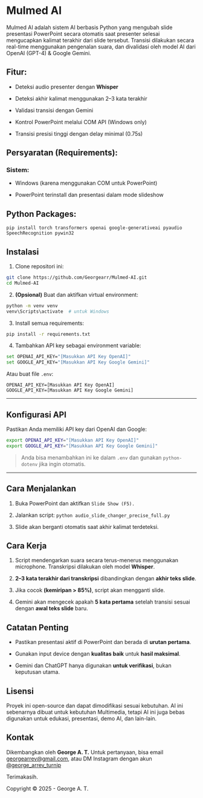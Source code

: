 # Mulmed AI

Mulmed AI adalah sistem AI berbasis Python yang mengubah slide presentasi PowerPoint secara otomatis saat presenter selesai mengucapkan kalimat terakhir dari slide tersebut. Transisi dilakukan secara real-time menggunakan pengenalan suara, dan divalidasi oleh model AI dari OpenAI (GPT-4) & Google Gemini.

##  Fitur:

* Deteksi audio presenter dengan **Whisper**

* Deteksi akhir kalimat menggunakan 2–3 kata terakhir

* Validasi transisi dengan Gemini

* Kontrol PowerPoint melalui COM API (Windows only)

* Transisi presisi tinggi dengan delay minimal (0.75s)

##  Persyaratan (Requirements):

### Sistem:

* Windows (karena menggunakan COM untuk PowerPoint)

* PowerPoint terinstall dan presentasi dalam mode slideshow

## Python Packages:

```
pip install torch transformers openai google-generativeai pyaudio SpeechRecognition pywin32
```

## Instalasi

1. Clone repositori ini:
```bash
git clone https://github.com/Georgearr/Mulmed-AI.git
cd Mulmed-AI
```

2. **(Opsional)** Buat dan aktifkan virtual environment:
```bash
python -m venv venv
venv\Scripts\activate  # untuk Windows
```

3. Install semua requirements:
```bash
pip install -r requirements.txt
```

4. Tambahkan API key sebagai environment variable:
```bash
set OPENAI_API_KEY="[Masukkan API Key OpenAI]"
set GOOGLE_API_KEY="[Masukkan API Key Google Gemini]"
```

Atau buat file `.env`:
```env
OPENAI_API_KEY=[Masukkan API Key OpenAI]
GOOGLE_API_KEY=[Masukkan API Key Google Gemini]
```

---

## Konfigurasi API
Pastikan Anda memiliki API key dari OpenAI dan Google:

```bash
export OPENAI_API_KEY="[Masukkan API Key OpenAI]"
export GOOGLE_API_KEY="[Masukkan API Key Google Gemini]"
```

> Anda bisa menambahkan ini ke dalam `.env` dan gunakan `python-dotenv` jika ingin otomatis.

---


## Cara Menjalankan

1. Buka PowerPoint dan aktifkan `Slide Show (F5).`

2. Jalankan script:
`python audio_slide_changer_precise_full.py`

3. Slide akan berganti otomatis saat akhir kalimat terdeteksi.

## Cara Kerja

1. Script mendengarkan suara secara terus-menerus menggunakan microphone. Transkripsi dilakukan oleh model **Whisper**.

2. **2–3 kata terakhir dari transkripsi** dibandingkan dengan **akhir teks slide**.

3. Jika cocok **(kemiripan > 85%)**, script akan mengganti slide.

4. Gemini akan mengecek apakah **5 kata pertama** setelah transisi sesuai dengan **awal teks slide** baru.

## Catatan Penting

* Pastikan presentasi aktif di PowerPoint dan berada di **urutan pertama**.

* Gunakan input device dengan **kualitas baik** untuk **hasil maksimal**.

* Gemini dan ChatGPT hanya digunakan **untuk verifikasi**, bukan keputusan utama.

## Lisensi

Proyek ini open-source dan dapat dimodifikasi sesuai kebutuhan. AI ini sebenarnya dibuat untuk kebutuhan Multimedia, tetapi AI ini juga bebas digunakan untuk edukasi, presentasi, demo AI, dan lain-lain.

## Kontak

Dikembangkan oleh **George A. T.**
Untuk pertanyaan, bisa email georgearrev@gmail.com, atau DM Instagram dengan akun [@george_arrev_turnip](https://www.instagram.com/george_arrev_turnip)

Terimakasih.

Copyright © 2025 - George A. T.